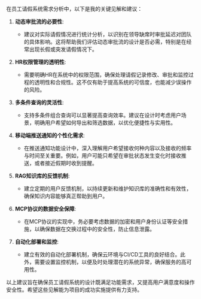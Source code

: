 在员工请假系统需求分析中，以下是我的关键见解和建议：

1. **动态审批流的必要性**:
   - 建议对实际请假情况进行统计分析，以识别在领导缺席时审批延迟对团队的具体影响。这将帮助我们评估动态审批流的设计是否必需，特别是在经常出现长假或突发请假情况下。

2. **HR权限管理的透明性**:
   - 需要明确HR在系统中的权限范围，确保处理请假记录修改、审批和监控过程的透明性和合规性。这不仅有助于提高系统的可信度，也能减少误操作的风险。

3. **多条件查询的灵活性**:
   - 支持多条件组合查询可以显著提高查询效率。建议在设计时考虑用户场景，明确用户希望如何导出和筛选数据，以优化便捷性与实用性。

4. **移动端推送通知的个性化需求**:
   - 在推送通知功能设计中，深入理解用户希望接收何种内容以及接收的频率与时间至关重要。例如，用户可能只希望在审批状态发生变化时接收推送，或者接近假期时收到提醒。

5. **RAG知识库的反馈机制**:
   - 建立定期的用户反馈机制，以持续更新和维护知识库的准确性和有效性，确保知识内容能够真正帮助到用户。

6. **MCP协议的数据安全保障**:
   - 在MCP协议的实现中，务必要考虑数据的加密和用户身份认证等安全措施，以确保数据在交换过程中的安全性，防止信息泄露。

7. **自动化部署和监控**:
   - 建立有效的自动化部署机制，确保云环境与CI/CD工具的良好结合。此外，需要设置监控机制，以便及时处理潜在的系统异常，确保服务的高可用性。

以上建议旨在确保员工请假系统的设计既满足功能需求，又提高用户满意度和操作安全性。希望这些见解能为项目的成功实施提供有力支持。
